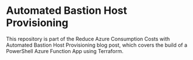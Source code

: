 # Automated Bastion Host Provisioning

This repository is part of the Reduce Azure Consumption Costs with Automated Bastion Host Provisioning blog post, which covers the build of a PowerShell Azure Function App using Terraform.
